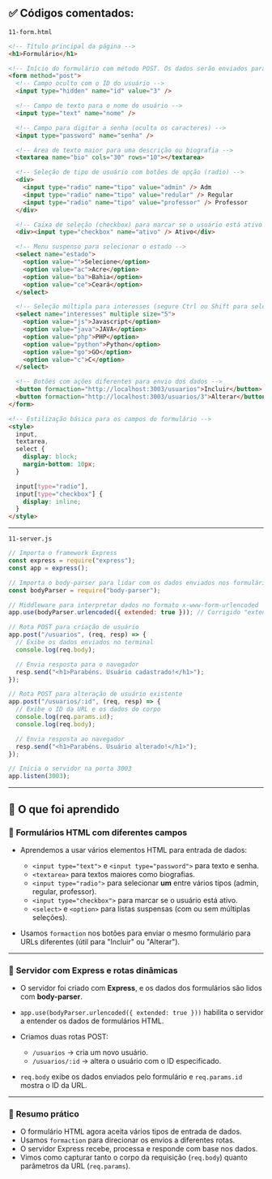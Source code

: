 ## ✅ Códigos comentados:

`11-form.html`

```html
<!-- Título principal da página -->
<h1>Formulário</h1>

<!-- Início do formulário com método POST. Os dados serão enviados para a URL definida em cada botão com 'formaction' -->
<form method="post">
  <!-- Campo oculto com o ID do usuário -->
  <input type="hidden" name="id" value="3" />

  <!-- Campo de texto para o nome do usuário -->
  <input type="text" name="nome" />

  <!-- Campo para digitar a senha (oculta os caracteres) -->
  <input type="password" name="senha" />

  <!-- Área de texto maior para uma descrição ou biografia -->
  <textarea name="bio" cols="30" rows="10"></textarea>

  <!-- Seleção de tipo de usuário com botões de opção (radio) -->
  <div>
    <input type="radio" name="tipo" value="admin" /> Adm
    <input type="radio" name="tipo" value="redular" /> Regular
    <input type="radio" name="tipo" value="professor" /> Professor
  </div>

  <!-- Caixa de seleção (checkbox) para marcar se o usuário está ativo -->
  <div><input type="checkbox" name="ativo" /> Ativo</div>

  <!-- Menu suspenso para selecionar o estado -->
  <select name="estado">
    <option value="">Selecione</option>
    <option value="ac">Acre</option>
    <option value="ba">Bahia</option>
    <option value="ce">Ceará</option>
  </select>

  <!-- Seleção múltipla para interesses (segure Ctrl ou Shift para selecionar mais de um) -->
  <select name="interesses" multiple size="5">
    <option value="js">Javascript</option>
    <option value="java">JAVA</option>
    <option value="php">PHP</option>
    <option value="python">Python</option>
    <option value="go">GO</option>
    <option value="c">C</option>
  </select>

  <!-- Botões com ações diferentes para envio dos dados -->
  <button formaction="http://localhost:3003/usuarios">Incluir</button>
  <button formaction="http://localhost:3003/usuarios/3">Alterar</button>
</form>

<!-- Estilização básica para os campos do formulário -->
<style>
  input,
  textarea,
  select {
    display: block;
    margin-bottom: 10px;
  }

  input[type="radio"],
  input[type="checkbox"] {
    display: inline;
  }
</style>
```

---

`11-server.js`

```js
// Importa o framework Express
const express = require("express");
const app = express();

// Importa o body-parser para lidar com os dados enviados nos formulários
const bodyParser = require("body-parser");

// Middleware para interpretar dados no formato x-www-form-urlencoded
app.use(bodyParser.urlencoded({ extended: true })); // Corrigido "extend" para "extended"

// Rota POST para criação de usuário
app.post("/usuarios", (req, resp) => {
  // Exibe os dados enviados no terminal
  console.log(req.body);

  // Envia resposta para o navegador
  resp.send("<h1>Parabéns. Usuário cadastrado!</h1>");
});

// Rota POST para alteração de usuário existente
app.post("/usuarios/:id", (req, resp) => {
  // Exibe o ID da URL e os dados do corpo
  console.log(req.params.id);
  console.log(req.body);

  // Envia resposta ao navegador
  resp.send("<h1>Parabéns. Usuário alterado!</h1>");
});

// Inicia o servidor na porta 3003
app.listen(3003);
```

---

## 📘 O que foi aprendido

### 🧾 **Formulários HTML com diferentes campos**

- Aprendemos a usar vários elementos HTML para entrada de dados:

  - `<input type="text">` e `<input type="password">` para texto e senha.
  - `<textarea>` para textos maiores como biografias.
  - `<input type="radio">` para selecionar **um** entre vários tipos (admin, regular, professor).
  - `<input type="checkbox">` para marcar se o usuário está ativo.
  - `<select>` e `<option>` para listas suspensas (com ou sem múltiplas seleções).

- Usamos `formaction` nos botões para enviar o mesmo formulário para URLs diferentes (útil para "Incluir" ou "Alterar").

---

### 🚀 **Servidor com Express e rotas dinâmicas**

- O servidor foi criado com **Express**, e os dados dos formulários são lidos com **body-parser**.
- `app.use(bodyParser.urlencoded({ extended: true }))` habilita o servidor a entender os dados de formulários HTML.
- Criamos duas rotas POST:

  - `/usuarios` → cria um novo usuário.
  - `/usuarios/:id` → altera o usuário com o ID especificado.

- `req.body` exibe os dados enviados pelo formulário e `req.params.id` mostra o ID da URL.

---

### 🧠 **Resumo prático**

- O formulário HTML agora aceita vários tipos de entrada de dados.
- Usamos `formaction` para direcionar os envios a diferentes rotas.
- O servidor Express recebe, processa e responde com base nos dados.
- Vimos como capturar tanto o corpo da requisição (`req.body`) quanto parâmetros da URL (`req.params`).
